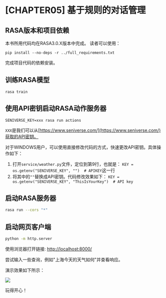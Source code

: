 # [CHAPTER05] 基于规则的对话管理

## RASA版本和项目依赖

本书所用代码均在RASA3.0.X版本中完成。 读者可以使用：

```shell
pip install --no-deps -r ../full_requirements.txt
```

完成项目代码的依赖安装。

## 训练RASA模型

```shell
rasa train
```

## 使用API密钥启动RASA动作服务器

```shell
SENIVERSE_KEY=xxx rasa run actions
```

`XXX`是我们可以从[https://www.seniverse.com/](https://www.seniverse.com/)获取的API密钥。

对于WINDOWS用户，可以使用直接修改代码的方式，快速更改API密钥。具体操作如下：

1. 打开`service/weather.py`文件，定位到第9行，也就是：
   `KEY = os.getenv("SENIVERSE_KEY", "")  # APIKEY`这一行
2. 将其中的`""`替换成API密钥。代码修改效果如下：
   `KEY = os.getenv("SENIVERSE_KEY", "ThisIsYourKey")  # API key`

## 启动RASA服务器

```bash
rasa run --cors "*"
```

## 启动网页客户端

```bash
python -m http.server
```

使用浏览器打开链接: [http://localhost:8000/](http://localhost:8000/)

尝试输入一些查询，例如"上海今天的天气如何"并查看响应。

演示效果如下所示：

![](media/demo.png)

玩得开心！
